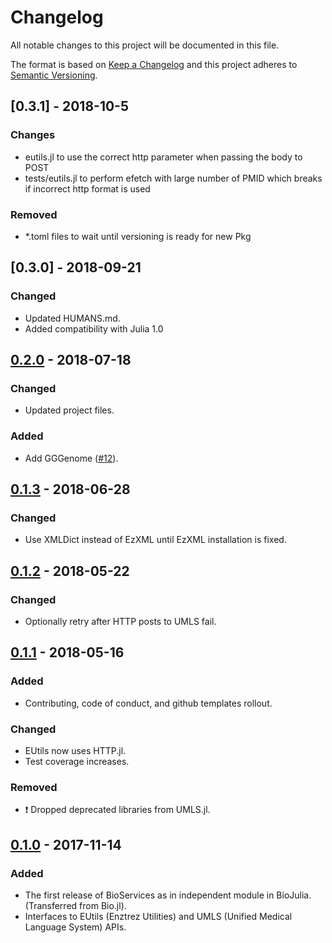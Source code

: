 # Changelog
All notable changes to this project will be documented in this file.

The format is based on [Keep a Changelog](http://keepachangelog.com/en/1.0.0/)
and this project adheres to [Semantic Versioning](http://semver.org/spec/v2.0.0.html).

## [0.3.1] - 2018-10-5
### Changes
- eutils.jl to use the correct http parameter when passing the body to POST
- tests/eutils.jl to perform efetch with large number of PMID which breaks if incorrect http format is used
### Removed
- *.toml files to wait until versioning is ready for new Pkg

## [0.3.0] - 2018-09-21
### Changed
- Updated HUMANS.md.
- Added compatibility with Julia 1.0

## [0.2.0] - 2018-07-18
### Changed
- Updated project files.
### Added
- Add GGGenome ([#12](https://github.com/BioJulia/BioServices.jl/pull/12)).

## [0.1.3] - 2018-06-28
### Changed
- Use XMLDict instead of EzXML until EzXML installation is fixed.

## [0.1.2] - 2018-05-22
### Changed
- Optionally retry after HTTP posts to UMLS fail.

## [0.1.1] - 2018-05-16
### Added
- Contributing, code of conduct, and github templates rollout.

### Changed
- EUtils now uses HTTP.jl.
- Test coverage increases.

### Removed
- :exclamation: Dropped deprecated libraries from UMLS.jl.

## [0.1.0] - 2017-11-14
### Added
- The first release of BioServices as in independent module in BioJulia.
  (Transferred from Bio.jl).
- Interfaces to EUtils (Enztrez Utilities) and UMLS (Unified Medical Language System)
  APIs.


[Unreleased]: https://github.com/BioJulia/BioServices.jl/compare/v0.2.0...HEAD
[0.2.0]: https://github.com/BioJulia/BioServices.jl/tree/v0.2.0
[0.1.3]: https://github.com/BioJulia/BioServices.jl/compare/v0.1.2...v0.1.3
[0.1.2]: https://github.com/BioJulia/BioServices.jl/compare/v0.1.1...v0.1.2
[0.1.1]: https://github.com/BioJulia/BioServices.jl/compare/v0.1.0...v0.1.1
[0.1.0]: https://github.com/BioJulia/BioServices.jl/tree/v0.1.0
